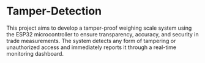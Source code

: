 # Tamper-Detection
This project aims to develop a tamper-proof weighing scale system using the ESP32 microcontroller to ensure transparency, accuracy, and security in trade measurements. The system detects any form of tampering or unauthorized access and immediately reports it through a real-time monitoring dashboard.
